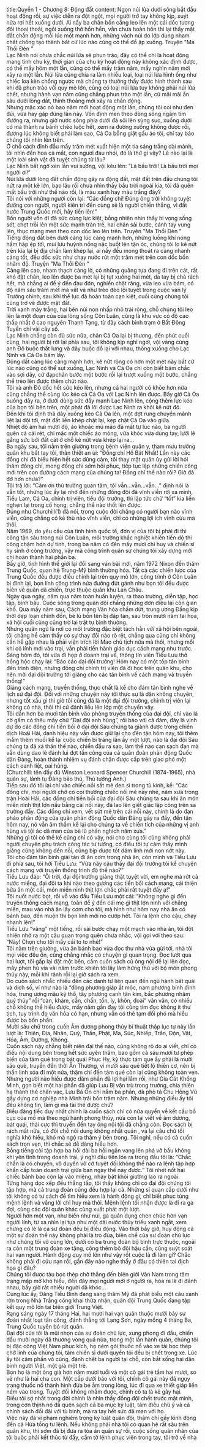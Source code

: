 title:Quyển 1 - Chương 8: Động đất
content:
Ngọn núi lửa dưới sông bắt đầu hoạt động rồi, sự việc diễn ra đột ngột, mọi người trở tay không kịp, suýt nữa rơi hết xuống dưới. Ai nấy ba chân bốn cẳng leo lên một cái dốc tương đối thoai thoải, ngồi xuống thở hổn hển, vẫn chưa hoàn hồn thì lại thấy mặt đất chấn động mỗi lúc một mạnh hơn, những vách núi do lớp dung nham chất chồng tạo thành bất cứ lúc nào cũng có thể đổ ập xuống. Truyện "Ma Thổi Đèn " <br>Lạc Ninh nói chưa chắc núi lửa sẽ phun trào, đây có thể chỉ là hoạt động mang tính chu kỳ, thời gian của chu kỳ hoạt động này không xác định được, có thể mấy hôm một lần, cũng có thể mấy trăm năm, mấy nghìn năm mới xảy ra một lần. Núi lửa cũng chia ra làm nhiều loại, loại núi lửa hình ống như chiếc loa kèn chổng ngược mà chúng ta thường thấy được hình thành sau khi đã phun trào với quy mô lớn, cũng có loại núi lửa tuy không phải núi lửa chết, nhưng hành vạn năm cũng chẳng phun trào một lần, cứ mãi mãi ẩn sâu dưới lòng đất, thỉnh thoảng mới xảy ra chấn động.<br>Nhưng mặc xác nó bao năm mới hoạt động một lần, chúng tôi coi như đen đủi, vừa hay gặp đúng lần này. Vốn định men theo dòng sông ngầm tìm đường ra, nhưng giờ nước sông phía dưới đã sôi lên sùng sục, xuống dưới có mà thành ra bánh chẻo luộc hết, xem ra đường xuống không được rồi, đương lúc không biết phải làm sao, Cả Oa bỗng giật gấu áo tôi, chỉ tay bảo chúng tôi nhìn lên trên.<br>Ở chỗ cách đỉnh đầu mấy trăm mét xuất hiện một tia sáng trắng dài mảnh, tôi nhìn đến hoa cả mắt, con ngươi đau nhói, đó là thứ gì vậy? Lẽ nào lại là một loài sinh vật đã tuyệt chủng từ lâu?<br>Lạc Ninh bất ngờ xen lẫn vui sướng, vội kêu lên: “Là bầu trời! Là bầu trời mọi người ơi!”<br>Núi lửa dưới lòng đất chấn động gây ra động đất, mặt đất trên đầu chúng tôi nứt ra một kẽ lớn, bao lâu rồi chưa nhìn thấy bầu trời ngoài kia, tôi đã quên mất bầu trời như thế nào rồi, là màu xanh hay màu trắng đây?<br>Tôi nói với những người còn lại: “Các đồng chí! Đúng ông trời không tuyệt đường con người, người kiên trì đến cùng sẽ là người chiến thắng, vì đất nước Trung Quốc mới, hãy tiến lên!”<br>Bốn người vốn dĩ đã sức cùng lực kiệt, bỗng nhiên nhìn thấy hi vọng sống sót, chợt trỗi lên một sức mạnh tràn trề, hai chân sải bước, cánh tay vung lên, thục mạng men theo con dốc leo lên trên. Truyện "Ma Thổi Đèn " <br>Tiếng động đất bên dưới càng lúc càng mạnh hơn, những luồng khí nóng hầm hập ép tới, mùi lưu huỳnh nồng nặc buốt lên tận óc, chúng tôi lo kẽ nứt trên kia lại bị địa chấn làm khép lại, ai nấy đều mong thoát ra càng nhanh cảng tốt, đều dốc sức như chạy nước rút một trăm mét trên con dốc bốn nhăm độ. Truyện "Ma Thổi Đèn " <br>Càng lên cao, nham thạch càng lở, có những quãng tựa đang đi trên cát, rất khó đặt chân, leo lên được ba mét lại bị tụt xuống hai mét, da tay bị chà rách hết, mà chẳng ai để ý đến đau đớn, nghiến chặt răng, vừa leo vừa bám, có độ năm sáu trăm mét mà vất vả như trèo đèo lội tuyết trong cuộc vạn lý Trường chinh, sau khi thể lực đã hoàn toàn cạn kiệt, cuối cùng chúng tôi cũng trở về được mặt đất.<br>Trời xanh mây trắng, hai bên núi non nhấp nhô trải rộng, chỗ chúng tôi leo lên là một đoạn của của lòng sông Côn Luân, cũng là khu vực có độ cao thấp nhất ở cao nguyên Thanh Tạng, từ đây cách binh trạm ở Bất Đông Tuyền chỉ vài cây số.<br>Lạc Ninh chẳng còn đủ sức nữa, chân Cả Oa lại bị thương, đến phút cuối cùng, hai người bị rớt lại phía sau, tôi không kịp nghỉ ngơi, vội vàng cùng anh Đô buộc thắt lưng và dây buộc đồ lại với nhau, thòng xuống cho Lạc Ninh và Cả Oa bám lấy.<br>Động đất càng lúc càng mạnh hơn, kẽ nứt rộng có hơn một mét này bất cứ lúc nào cũng có thể sụt xuống, Lạc Ninh và Cả Oa chỉ còn biết bám chắc vào sợi dây, cứ đạpchân bước một bước rồi lại trượt xuống một bước, chẳng thể trèo lên được thêm chút nào.<br>Tôi và anh Đô dốc hết sức kéo lên, nhưng cả hai người có khỏe hơn nữa cũng chẳng thể cùng lúc kéo cả Cả Oa với Lạc Ninh lên được. Bấy giờ Cả Oa buông dây ra, ở dưới dùng sức đẩy mạnh Lạc Ninh lên, cộng thêm lực kéo của bọn tôi bên trên, một phát đã lôi được Lạc Ninh ra khỏi kẽ nứt đó.<br>Đến khi tôi định thả dây xuống kéo Cả Oa lên, một đợt rung chuyển mãnh liệt lại dội tới, mặt đất liền khép chặt lại, kẹp chặt Cả Oa vào giữa.<br>Nhiệt độ âm hai mươi độ, áo khoác mũ mão đã mất tự lúc nào, ba người quên cả cái rét, chỉ mặc một chiếc áo mỏng, vừa khóc vừa dùng tay, lưỡi lê gắng sức bới đất cát ở chỗ kẽ nứt vừa khép lại ra…<br>Ba ngày sau, tôi nằm trên giường trong bệnh viện quân y, tham mưu trưởng quân khu bắt tay tôi, thân thiết an ủi: “Đồng chí Hồ Bát Nhất! Lần này các đồng chí đã biểu hiện hết sức dũng cảm, tôi thay mặt quân ủy gửi lời hỏi thăm đồng chí, mong đồng chí sớm hồi phục, tiếp tục lập những chiến công mới trên con đường cách mạng của chúng ta! Đồng chí thế nào rồi? Giờ đã đỡ hơn chưa?”<br>Tôi trả lời: “Cảm ơn thủ trưởng quan tâm, tôi vẫn…vẫn…vẫn…” định nói là vẫn tốt, nhưng lúc ấy lại nhớ đến những đồng đội đã vĩnh viễn rời xa mình, Tiểu Lam, Cả Oa, chính trị viên, tiểu đội trưởng, thì lập tức chữ “tốt” kia liền nghẹn lại trong cổ họng, chẳng thể nào thốt lên được.<br>Đúng như Churchill(1) đã nói, trong cuộc đời chẳng có người bạn nào vĩnh viễn, cũng chẳng có kẻ thù nào vĩnh viễn, chỉ có những lợi ích vĩnh cửu mà thôi.<br>Năm 1969, do yêu cầu của tình hình quốc tế, đơn vị của tôi bị phái đi thi công tận sâu trong núi Côn Luân, môi trường khắc nghiệt khiến tiến độ thi công chậm hơn dự tính, trong ba năm có đến mấy mươi chỉ huy và chiến sĩ hy sinh ở công trường, vậy mà công trình quân sự chúng tôi xây dựng mới chỉ hoàn thành hai phần ba.<br>Bấy giờ, tình hình thế giới lại đổi sang ván bài mới, năm 1972 Nixon đến thăm Trung Quốc, quan hệ Trung-Mỹ bình thường hóa. Tất cả các chiến lược của Trung Quốc đều được điều chỉnh lại trên quy mô lớn, công trình ở Côn Luân bị đình lại, bọn lính công trình nửa đường đứt gánh như bọn tôi đều được biên về quân dã chiến, trực thuộc quân khu Lan Châu.<br>Ngày qua ngày, năm qua năm toàn huấn luyện, ra thao trường, diễn tập, học tập, bình bầu. Cuộc sống trong quân đội chẳng những đơn điệu lại còn gian khổ. Qua mấy năm sau, Cách mạng Văn hóa chấm dứt, trung ương Đẩng kịp thời dẹp loạn chỉnh đốn, bè lũ bốn tên bị đập tan, sau tròn mười năm tai họa, xã hội cuối cùng cũng trở lại trật tự bình thường.<br>Nhưng quân ngũ là nơi có môi trường đặc biệt tách hẳn với xã hội bên ngoài, tôi chẳng hề cảm thấy có sự thay đổi nào rõ rệt, chẳng qua cũng chỉ không cần hễ gặp nhau là phải viện trích lời Mao chủ tịch nữa mà thôi, nhưng mỗi khi có lính mới vào trại, vẫn phải tiến hành giáo dục cách mạng như trước.<br>Sáng hôm đó, tôi vừa đi họp ở doanh trại về, thông tín viên Tiểu Lưu thở hồng hộc chạy lại: “Báo cáo đại đội trưởng! Hôm nay có một tốp tân binh đến trình diện, nhưng đồng chí chính trị viên đã đi học trên quân khu, cho nên mời đại đội trưởng tới giảng cho các tân binh về cách mạng và truyền thống!”<br>Giảng cách mạng, truyền thống, thực chất là kể cho đám tân binh nghe về lịch sử đại đội. Đối với những chuyện này tôi thực sự là dân không chuyên, nhưng tốt xấu gì thì giờ tôi cũng đã là một đại đội trưởng, chĩnh trị viên lại không có nhà, thôi thì cứ đánh liều lên lớp một chuyến vậy.<br>Tôi dẫn hơn ba mươi tân binh vào phòng truyền thống của đại đội, chỉ vào lá cờ gấm có thêu mấy chữ “Đại đội anh hùng”, rồi bảo với cả đám, đây là vinh dự do các đồng chí tiền bối ở đại đội Sáu chúng ta giành được trong chiến dịch Hoài Hải, danh hiệu này vẫn được giữ lại cho đến tận hôm nay, tôi thêm mắm thêm muối kể lại cuộc chiến bi tráng lần ấy một lượt, nào là đại đội Sáu chúng ta đã xả thân thế nào, chiến đấu ra sao, làm thế nào cạn sạch đạn mà vẫn dùng dao lê đánh lui đợt tấn công của cả quân đoàn phản động Quốc dân Đảng, hoàn thành nhiệm vụ đánh chặn được cấp trên giao phó một cách oanh liệt, oai hùng.<br>(Churchill: tên đầy đủ Winston Leonard Spencer Churchill (1874-1965), nhà quân sự, lãnh tụ Đảng bảo thủ, Thủ tướng Anh.)<br>Tiếp sau đó tôi lại chỉ vào chiếc nồi sắt mẻ đen sì trong tủ kính, kể: “Các đồng chí, mọi người chớ có coi thường chiếc nồi mẻ này nhé, năm xưa trong trận Hoài Hải, các đồng chí tiền bối của đại đội Sáu chúng ta sau khi ăn món miến ninh thịt lợn nấu bằng cái nồi này, đã lao lên giết giặc lập công trên sa trường đấy. Các đồng chí xem, vết sứt mẻ trên cái nồi này, chính là do đạn pháo phản động của quân phản động Quốc dân Đảng gây ra đấy, đến tận hôm nay, nó vẫn âm thầm kể lại cho chúng ta về chiến tích của những vị anh hùng và tội ác dã man của bè lũ phản nghich năm xưa.”<br>Những gì tôi có thể kể cũng chỉ có vậy, nói cho cùng tôi cũng không phải người chuyên phụ trách công tác tư tưởng, có điều tôi tự cảm thấy mình giảng cũng không đến nỗi, cũng bịp được tốt đám lính mới non nớt này.<br>Tôi cho đám tân binh giải tán đi ăn cơm trong nhà ăn, còn mình và Tiểu Lưu đi phía sau, tôi hởi Tiểu Lưu: “Vừa nãy cậu thấy đại đội trưởng tôi kể chuyện cách mạng với truyền thống trình độ thế nào?”<br>Tiểu Lưu đáp: “Ôi trời, đại đội trưởng giảng thật tuyệt vời, em nghe mà rớt cả nước miếng, đại đội ta khi nào theo gương các tiền bối cách mạng, cải thiện bữa ăn một cái, món miến ninh thịt lợn chắc phải rất tuyệt đấy ạ!”<br>Tôi nuốt nước bọt, rồi vỗ vào đầu Tiểu Lưu một cái: “Không nghe gì đến truyền thống cách mạng, toàn để ý đến cái mẹ gì thịt lợn ninh với chẳng miến, mau vào nhà ăn lấy cơm cho tôi, mà hình như hôm nay nhà ăn có bánh bao, đến muộn thì bọn lính mới nó cướp hết. Tôi ra lệnh cho cậu, chạy nhanh lên!”<br>Tiểu Lưu “vâng” một tiếng, rồi sải bước chạy một mạch vào nhà ăn, tôi đột nhiên nhớ ra một câu quan trọng quên chưa nhắc, vội gọi với theo sau: “Này! Chọn cho tôi mấy cái to to nhé!”<br>Tôi nằm trên giường, vừa ăn bánh bao vừa đọc thư nhà vừa gửi tới, nhà tôi mọi việc đều ổn, cũng chẳng nhắc có chuyện gì quan trọng. Đọc lướt qua hai lượt, tôi gấp lại đặt một bên, cầm cuốn sách cũ ông nội để lại lên đọc, mấy phen hú vía vài năm trước khiến tôi lấy làm hứng thú với bộ môn phong thủy này, mỗi khi rảnh rỗi lại giở sách ra xem.<br>Do cuốn sách nhắc nhiều đến các danh từ liên quan đến ngũ hành bát quái và dịch số, ví như nào là “đông phương giáp ất mộc, nam phương bính đinh hỏa, trung ương mậu kỷ thổ, tây phương canh tân kim, bắc phương nhâm quý thủy” rồi “càn, khảm, cấn, chấn, tốn, ly, khôn, đoài” vân vân, có nhiều chỗ không thể hiểu được, mấy năm gần đay tôi cũng tìm đọc không ít thư tịch, tuy trình đọ văn hóa có hạn, nhưng vẫn có thẻ tạm đối phó mà hiểu được ba bốn phần.<br>Mười sáu chữ trong cuốn Âm dương phong thủy bí thuật thập lục tự này lần lượt là: Thiên, Địa, Nhân, Quỷ, Thần, Phật, Ma, Súc, Nhiếp, Trấn, Độn, Vật, Hóa, Âm, Dương, Không.<br>Cuốn sách này chẳng biết niên đại thế nào, cũng không rõ do ai viết, chỉ có điều nội dung bên trong hết sức uyên thâm, bao gồm cả sáu mươi tư phép biến của tám quẻ trong bát quái Phục Hy, kỳ thực tám que ấy phải là mười sáu quẻ, truyền đến thời Ân Thương, vì mười sáu quẻ tiết lộ thiên cơ, nên bị thần linh xóa đi một nửa, thậm chí đến tám quẻ còn lại cũng không toàn vẹn. Nhưng người nào hiểu được dăm phần đã lợi hại lắm rồi, như Gia Cát Khổng Minh, gọn biết một hai phần đã giúp Lưu Bị vận trù trong trướng, chia thiên hạ thành thế chân vạc, Lưu Bá Ôn chỉ nắm ba phần, đã phò tá Chu Hồng Vũ gấy dựng cơ nghiệp nhà Minh trải bốn trăm năm. Nhưng những điều ấy tôi đều không tin, làm gì mà tài thế được chứ?<br>Điều đáng tiếc duy nhất chính là cuốn sách chỉ có nửa quyển về kết cấu bố cục của mồ mả theo ngũ hành phong thủy, nửa còn lại viết về âm dương, bát quái, thái cực thì truyền đến tay ông nội tôi đã chẳng còn. Đọc sách bị rách mất nửa, có đôi chỗ nôi dung không nhất quán , vả lại câu chữ tối nghĩa khó hiểu, khó mà ngộ ra thâm ý bên trong. Tôi nghĩ, nếu có cả cuốn sách trọn vẹn, thì chắc sẽ dễ dàng hiểu hơn.<br>Bỗng tiếng còi tập hợp ba hồi dài ba hồi ngắn vang lên phá vỡ bầu không khí yên tĩnh trong doanh trại, ý nghĩ đầu tiên lóe ra trong đầu tôi là: “Chắc chắn là có chuyện, vô duyên vô cớ tuyệt đối không thể nào ra lệnh tập hợp khẩn cấp toàn doanh trại giữa ban ngày thế này được.” Tôi nhét nốt hai chiếc bánh bao còn lại vào miệng, nhảy bật khỏi giường lao ra ngoài.<br>Từng hàng dọc xếp đều thẳng tắp, tôi thấy không chỉ có đại đội chúng tôi tập hợp, mà cả trung đoàn cũng đều hợp lại cả. Những sĩ quan cấp dưới như tôi không có tư cách để tìm hiểu xem là hành động gì, chỉ biết phục tùng mệnh lệnh và vâng lời chỉ huy mà thôi. Mệnh lệnh tôi nhận được là đi ra ga đợi, cùng các đội quân khác cùng xuất phát một lượt.<br>Người hơn một vạn, như biển như núi, ga quân dụng chen chúc hơn vạn người lính, từ xa nhìn lại tựa như một dải nước thủy triều xanh ngắt, xem chừng có lẽ là cả sư đoàn đều bị điều động. Vào thời bấy giờ, huy động cả một sư đoàn thế này không phải là trò đùa, biên chế của sư đoàn chủ lực như chúng tôi vô cùng lớn, dưới có ba trung đoàn bộ binh trực thuộc, ngoài ra còn một trung đoàn xe tăng, cộng thêm bộ đội hậu cần, cũng suýt soát hai vạn người. Hành động quy mô lớn như vậy rốt cuộc là đi làm gì? Chắc không phải đi cứu nạn rồi, gần đây nào nghe thấy ở đâu có thiên tai địch họa gì đâu?<br>Chúng tôi được tàu bọc thép chở thẳng đến biên giới Vân Nam trong tâm trạng mập mờ khó hiểu, đến đây mọi người mới ớ người ra, hóa ra là đi đánh nhau, bấy giờ rất nhiều người đã khóc…<br>Cùng lúc ấy, Đăng Tiểu Bình đang sang thăm Mỹ đã phát biểu một câu xanh rờn trong Nhà Trắng công khai thừa nhận, quân đội Trung Quốc đang tập kết quy mô lớn tai biên giới Trung Việt.<br>Rạng sáng ngày 17 tháng Hai, hai mươi hai vạn quân thuộc mười bảy sư đoàn nhất loạt tấn công, đánh thẳng tới Lạng Sơn, ngày mồng 4 tháng Ba, Trung Quốc tuyên bó rút quân.<br>Đại đội của tôi là mũi nhọn của sư đoàn chủ lực, xung phong đi đầu, chiến đấu mười ngày đã thương vong quá nửa, trong một lần hành quân, chúng tôi bị đặc công Việt Nam phục kích, họ ném gói thuốc nổ vào xe tải bọc thép chở lính của chúng tôi, tám chiến sĩ dưới quyền tôi đều bị chết trong xe. Lúc ấy tôi căm phấn vô cùng, đánh chết ba người tại chỗ, còn bắt sống hai dân binh người Việt, một già một trẻ.<br>Bọn họ là một ông già hơn năm mươi tuổi và một cô gái trẻ tầm hai mươi, so vẻ như là hai cha con. Một cấp dưới báo với tôi, chính cô gái này đã ngụy trang thuốc nổ thành hình đứa bé ẵm trong lòng, lúc đi qua xe thiết giáp liền ném vào trong. Tuyệt đối không nhầm được, chính cô ta là kẻ gây hại.<br>Điều tôi sợ nhất trong đời chính là nhìn thấy đồng đội chết trước mặt mình, trong cơn thịnh nộ đã quên sạch cả ba mục kỷ luật, tám điều chú ý và cả chính sách đối đãi với tù binh, mà ra tay hết sức dã man với họ.<br>Việc này đã vi phạm nghiêm trọng kỷ luật quân đội, thậm chí gấy kinh động đến cả Hứa tổng tư lệnh. Nếu không phải nhà tôi có quan hệ rất sâu trên quân khu, thì sớm đã bị đưa ra tòa án quân sự rồi, cuộc sống quân nhân của tôi buộc phải kết thúc từ đầy, cầm tờ lệnh phục viên trong tay, tôi trở về nhà